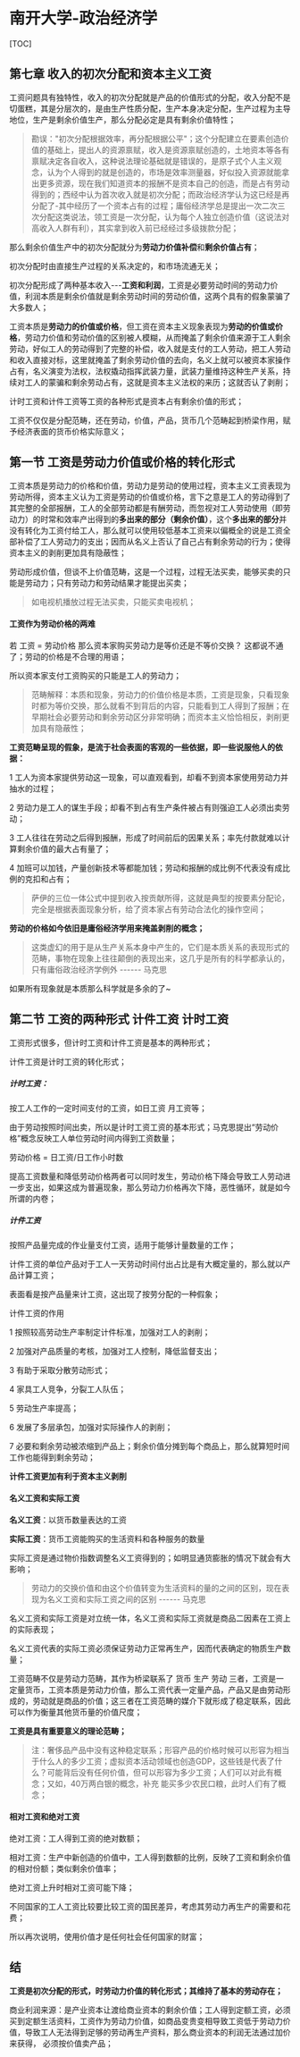 # 南开大学-政治经济学

[TOC]

## 第七章 收入的初次分配和资本主义工资

工资问题具有独特性，收入的初次分配就是产品的价值形式的分配，收入分配不是切蛋糕，其是分层次的，是由生产性质分配，生产本身决定分配，生产过程为主导地位，生产是剩余价值生产，那么分配必定是具有剩余价值特性；

> 勘误："初次分配根据效率，再分配根据公平"；这个分配建立在要素创造价值的基础上，提出人的资源禀赋，收入是资源禀赋创造的，土地资本等各有禀赋决定各自收入，这种说法理论基础就是错误的，是原子式个人主义观念，认为个人得到的就是创造的，市场是效率测量器，好似投入资源就能拿出更多资源，现在我们知道资本的报酬不是资本自己的创造，而是占有劳动得到的；西经中认为首次收入就是初次分配；而政治经济学认为这已经是再分配了-其中经历了一个资本占有的过程；庸俗经济学总是提出一次二次三次分配这类说法，领工资是一次分配，认为每个人独立创造价值（这说法对高收入人群有利），其实拿到收入前已经经过多级拨款分配；

那么剩余价值生产中的初次分配就分为**劳动力价值补偿**和**剩余价值占有**；

初次分配时由直接生产过程的关系决定的，和市场流通无关；

初次分配形成了两种基本收入---**工资和利润**，工资是必要劳动时间的劳动力价值，利润本质是剩余价值就是剩余劳动时间的劳动价值，这两个具有的假象蒙骗了大多数人；

工资本质是**劳动力的价值或价格**，但工资在资本主义现象表现为**劳动的价值或价格**，劳动力价值和劳动价值的区别被人模糊，从而掩盖了剩余价值来源于工人剩余劳动，好似工人的劳动得到了完整的补偿，收入就是支付的工人劳动，把工人劳动和收入直接对标，这里就掩盖了剩余劳动价值的去向，名义上就可以被资本家操作占有，名义演变为法权，法权撬动指挥武装力量，武装力量维持这种生产关系，持续对工人的蒙骗和剩余劳动占有，这就是资本主义法权的来历；这就否认了剥削；

计时工资和计件工资等工资的各种形式是资本占有剩余价值的形式；

工资不仅仅是分配范畴，还在劳动，价值，产品，货币几个范畴起到桥梁作用，赋予经济表面的货币价格实际意义；

## 第一节 工资是劳动力价值或价格的转化形式

工资本质是劳动力的价格和价值，劳动力是劳动的使用过程，资本主义工资表现为劳动所得，资本主义认为工资是劳动的价值或价格，言下之意是工人的劳动得到了其完整的全部报酬，工人的全部劳动都是有酬劳动，而忽视对工人劳动使用（即劳动力）的时常和效率产出得到的**多出来的部分（剩余价值）**，这个**多出来的部分**并没有转化为工资付给工人，那么就可以使用较低基本工资来以偏概全的说是工资全部补偿了工人劳动力的支出；因而从名义上否认了自己占有剩余劳动的行为；使得资本主义的剥削更加具有隐蔽性；

劳动形成价值，但谈不上价值范畴，这是一个过程，过程无法买卖，能够买卖的只能是劳动力；只有劳动力和劳动结果才能提出买卖；

>  如电视机播放过程无法买卖，只能买卖电视机；

#### 工资作为劳动价格的两难

若   工资 = 劳动价格   那么资本家购买劳动力是等价还是不等价交换？  这都说不通了；劳动的价格是不合理的用语；

所以资本家支付工资购买的只能是工人的劳动力；

> 范畴解释：本质和现象，劳动力的价值价格是本质，工资是现象，只看现象时都为等价交换，那么就看不到背后的内容，只能看到工人得到了报酬；在早期社会必要劳动和剩余劳动区分非常明确；而资本主义恰恰相反，剥削更加具有隐蔽性；

 **工资范畴呈现的假象，是流于社会表面的客观的一些依据，即一些说服他人的依据：**

1 工人为资本家提供劳动这一现象，可以直观看到，却看不到资本家使用劳动力并抽水的过程；

2 劳动力是工人的谋生手段；却看不到占有生产条件被占有则强迫工人必须出卖劳动；

3 工人往往在劳动之后得到报酬，形成了时间前后的因果关系；率先付款就难以计算剩余价值的最大占有量了；

4 加班可以加钱，产量创新技术等都能加钱；劳动和报酬的成比例不代表没有成比例的克扣和占有；

> 萨伊的三位一体公式中提到收入按贡献所得，这就是典型的按要素分配论，完全是根据表面现象分析，给了资本家占有劳动合法化的操作空间；

**劳动的价格如今依旧是庸俗经济学用来掩盖剥削的概念；**



> 这类虚幻的用于是从生产关系本身中产生的，它们是本质关系的表现形式的范畴，事物在现象上往往颠倒的表现出来，这几乎是所有的科学都承认的，只有庸俗政治经济学例外 ------ 马克思

如果所有现象就是本质那么科学就是多余的了~



## 第二节 工资的两种形式 计件工资 计时工资

工资形式很多，但计时工资和计件工资是基本的两种形式；

计件工资是计时工资的转化形式；

##### 计时工资：

按工人工作的一定时间支付的工资，如日工资 月工资等；

由于劳动按照时间出卖，所以是计时工资工资的基本形式；马克思提出“劳动价格”概念反映工人单位劳动时间内得到工资数量；

劳动价格 = 日工资/日工作小时数

提高工资数量和降低劳动价格两者可以同时发生，劳动价格下降会导致工人劳动进一步支出，如果这成为普遍现象，那么劳动力价格再次下降，恶性循环，就是如今所谓的内卷；

##### 计件工资

按照产品量完成的作业量支付工资，适用于能够计量数量的工作；

计件工资的单位产品对于工人一天劳动时间付出占比是有大概定量的，那么就以产品计算工资；

表面看是按产品量来计工资，这出现了按劳分配的一种假象；

计件工资的作用

1 按照较高劳动生产率制定计件标准，加强对工人的剥削；

2 加强对产品质量的考核，加强对工人控制，降低监督支出；

3 有助于采取分散劳动形式；

4 家具工人竞争，分裂工人队伍；

5 劳动生产率提高；

6 发展了多层承包，加强对实际操作人的剥削；

7 必要和剩余劳动被浓缩到产品上；剩余价值分摊到每个商品上，那么就算短时间工作也能得到剩余劳动；

**计件工资更加有利于资本主义剥削**

#### 名义工资和实际工资 

**名义工资**：以货币数量表达的工资

**实际工资**：货币工资能购买的生活资料和各种服务的数量

实际工资是通过物价指数调整名义工资得到的；如明显通货膨胀的情况下就会有大影响；

> 劳动力的交换价值和由这个价值转变为生活资料的量的之间的区别，现在表现为名义工资和实际工资之间的区别 ------ 马克思

名义工资和实际工资是对立统一体，名义工资和实际工资就是商品二因素在工资上的实际表现；

名义工资代表的实际工资必须保证劳动力正常再生产，因而代表确定的物质生产数量；



工资范畴不仅是劳动力范畴，其作为桥梁联系了 货币 生产 劳动 三者，工资是一定量货币，工资本质是劳动力价值，那么工资代表一定量产品，产品又是由劳动形成的，劳动就是商品的价值；这三者在工资范畴的媒介下就形成了稳定联系，因此可以作为衡量其他货币量的价值尺度；

**工资是具有重要意义的理论范畴；**

> 注：奢侈品产品中没有这种稳定联系；形容产品的价格时候可以形容为相当于什么人的多少工资；虚拟资本活动领域也创造GDP，这些钱是代表了什么？可能背后没有任何价值，但可以形容为多少工资；人们可以对此有概念；又如，40万两白银的概念，补充 能买多少农民口粮，此时人们有了概念；



#### 相对工资和绝对工资

绝对工资：工人得到工资的绝对数额；

相对工资：生产中新创造的价值中，工人得到数额的比例，反映了工资和剩余价值的相对份额；类似剩余价值率；

绝对工资上升时相对工资可能下降；

不同国家的工人工资比较要比较工资的国民差异，考虑其劳动力再生产的需要和花费；

所以再次说明，使用价值才是任何社会任何国家的财富；



## 结



**工资是初次分配的形式，时劳动力价值的转化形式；其维持了基本的劳动存在；**



商业利润来源：是产业资本让渡给商业资本的剩余价值；工人得到定额工资，必须买到定额生活资料，工资作为劳动力价值，如商品变贵变相导致工资低于劳动力价值，导致工人无法得到足够的劳动再生产资料，那么商业资本的利润无法通过加价来获得， 必须按价值卖产品；

 